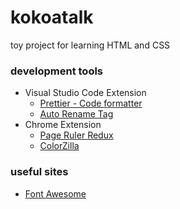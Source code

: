# kokoatalk

toy project for learning HTML and CSS

### development tools

- Visual Studio Code Extension
  - [Prettier - Code formatter](https://marketplace.visualstudio.com/items?itemName=esbenp.prettier-vscode)
  - [Auto Rename Tag](https://marketplace.visualstudio.com/items?itemName=formulahendry.auto-rename-tag)
- Chrome Extension
  - [Page Ruler Redux](https://chrome.google.com/webstore/detail/page-ruler-redux/giejhjebcalaheckengmchjekofhhmal)
  - [ColorZilla](https://chrome.google.com/webstore/detail/colorzilla/bhlhnicpbhignbdhedgjhgdocnmhomnp)

### useful sites

- [Font Awesome](https://fontawesome.com)
